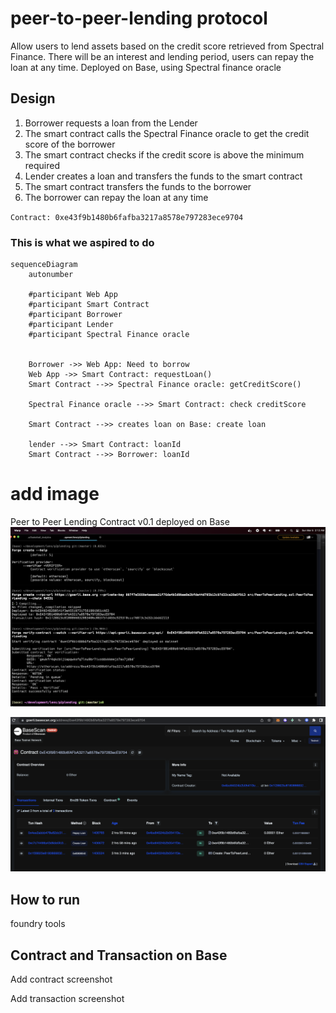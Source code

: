 # peer-to-peer-lending protocol

Allow users to lend assets based on the credit score retrieved from Spectral Finance. There will be an interest and lending period, users can repay the loan at any time. Deployed on Base, using Spectral finance oracle

## Design

1. Borrower requests a loan from the Lender
2. The smart contract calls the Spectral Finance oracle to get the credit score of the borrower
3. The smart contract checks if the credit score is above the minimum required
4. Lender creates a loan and transfers the funds to the smart contract
5. The smart contract transfers the funds to the borrower
6. The borrower can repay the loan at any time


`Contract: 0xe43f9b1480b6fafba3217a8578e797283ece9704`

### This is what we aspired to do

```mermaid
sequenceDiagram
    autonumber

    #participant Web App
    #participant Smart Contract
    #participant Borrower
    #participant Lender
    #participant Spectral Finance oracle
    

    Borrower ->> Web App: Need to borrow
    Web App ->> Smart Contract: requestLoan()
    Smart Contract -->> Spectral Finance oracle: getCreditScore()
    
    Spectral Finance oracle -->> Smart Contract: check creditScore

    Smart Contract -->> creates loan on Base: create loan

    lender -->> Smart Contract: loanId
    Smart Contract -->> Borrower: loanId
```

# add image

Peer to Peer Lending Contract v0.1 deployed on Base
[![Alt text](p2p.png)](https://goerli.basescan.org/address/0xe43f9b1480b6fafba3217a8578e797283ece9704)


[![Alt text](basescan.png)](https://goerli.basescan.org/address/0xe43f9b1480b6fafba3217a8578e797283ece9704)


## How to run

foundry tools

## Contract and Transaction on Base

Add contract screenshot

Add transaction screenshot